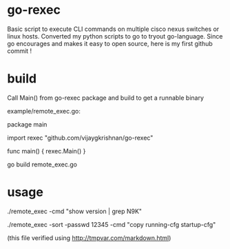 # go-rexec
Basic script to execute CLI commands on multiple cisco nexus switches or linux hosts. Converted my python scripts to go to tryout go-language. Since go encourages and makes it easy to open source, here is my first github commit !

# build
Call Main() from go-rexec package and build to get a runnable binary

example/remote_exec.go:

package main
 
import rexec "github.com/vijaygkrishnan/go-rexec"

func main() { rexec.Main() }
 
go build remote_exec.go

# usage
./remote_exec -cmd "show version | grep N9K"

./remote_exec -sort -passwd 12345 -cmd  "copy running-cfg startup-cfg"

(this file verified using http://tmpvar.com/markdown.html)

